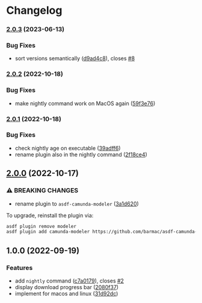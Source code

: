 # Changelog

### [2.0.3](https://www.github.com/barmac/asdf-camunda-modeler/compare/v2.0.2...v2.0.3) (2023-06-13)


### Bug Fixes

* sort versions semantically ([d9ad4c8](https://www.github.com/barmac/asdf-camunda-modeler/commit/d9ad4c86f7a6ca7c83699fcc00d879152886574f)), closes [#8](https://www.github.com/barmac/asdf-camunda-modeler/issues/8)

### [2.0.2](https://www.github.com/barmac/asdf-camunda-modeler/compare/v2.0.1...v2.0.2) (2022-10-18)


### Bug Fixes

* make nightly command work on MacOS again ([59f3e76](https://www.github.com/barmac/asdf-camunda-modeler/commit/59f3e76d9bc7913bbdf313ea2f9a9e2c1d94a848))

### [2.0.1](https://www.github.com/barmac/asdf-camunda-modeler/compare/v2.0.0...v2.0.1) (2022-10-18)


### Bug Fixes

* check nightly age on executable ([39adff6](https://www.github.com/barmac/asdf-camunda-modeler/commit/39adff609cfb348f94b627ed0d194c4a5503ca38))
* rename plugin also in the nightly command ([2f18ce4](https://www.github.com/barmac/asdf-camunda-modeler/commit/2f18ce4373e33c51798c741089defee090e08519))

## [2.0.0](https://www.github.com/barmac/asdf-modeler/compare/v1.0.0...v2.0.0) (2022-10-17)


### ⚠ BREAKING CHANGES

* rename plugin to `asdf-camunda-modeler` ([3a1d620](https://www.github.com/barmac/asdf-modeler/commit/3a1d62096a54cc4afad7eaea6941b2cc065a8896))

To upgrade, reinstall the plugin via:

```bash
asdf plugin remove modeler
asdf plugin add camunda-modeler https://github.com/barmac/asdf-camunda-modeler.git
```

## 1.0.0 (2022-09-19)


### Features

* add `nightly` command ([c7a0179](https://www.github.com/barmac/asdf-camunda-modeler/commit/c7a0179f33de91e0330171856d7349dba674189d)), closes [#2](https://www.github.com/barmac/asdf-camunda-modeler/issues/2)
* display download progress bar ([2080f37](https://www.github.com/barmac/asdf-camunda-modeler/commit/2080f37fd50b950d8ec773199324c5058f974a54))
* implement for macos and linux ([31d92dc](https://www.github.com/barmac/asdf-camunda-modeler/commit/31d92dceaeb0bddf95f933b66247a71a4fa1951c))
